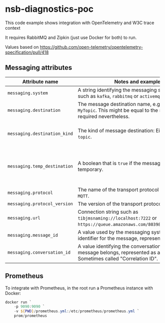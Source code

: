 # nsb-diagnostics-poc

This code example shows integration with OpenTelemetry and W3C trace context

It requires RabbitMQ and Zipkin (just use Docker for both) to run.

Values based on https://github.com/open-telemetry/opentelemetry-specification/pull/418

## Messaging attributes

| Attribute name |                          Notes and examples                            | Required? | NServiceBus Value |
| -------------- | ---------------------------------------------------------------------- | --------- | ----------------- |
| `messaging.system` | A string identifying the messaging system vendor such as `kafka`, `rabbitmq` or `activemq`. | Yes | ReadOnlySettings.Get<TransportDefinition>().GetType().Name.Replace("Transport", null).ToLowerInvariant() |
| `messaging.destination` | The message destination name, e.g. `MyQueue` or `MyTopic`. This might be equal to the span name but is required nevertheless. | Yes | ReadOnlySettings.LogicalAddress().ToString() |
| `messaging.destination_kind` | The kind of message destination: Either `queue` or `topic`. | Yes, if either of them applies. | Translated from the `MessageIntentEnum` in the message and `OutboundRoutingType` |
| `messaging.temp_destination` | A boolean that is `true` if the message destination is temporary. | If temporary (assumed to be `false` if missing). | |
| `messaging.protocol` | The name of the transport protocol such as `AMQP` or `MQTT`. | No | |
| `messaging.protocol_version` | The version of the transport protocol such as `0.9.1`. | No | |
| `messaging.url` | Connection string such as `tibjmsnaming://localhost:7222` or `https://queue.amazonaws.com/80398EXAMPLE/MyQueue`. | No | |
| `messaging.message_id` | A value used by the messaging system as an identifier for the message, represented as a string. | No | Message.MessageId |
| `messaging.conversation_id` | A value identifying the conversation to which the message belongs, represented as a string. Sometimes called "Correlation ID". | No | "NServiceBus.ConversationId" header |


## Prometheus

To integrate with Prometheus, in the root run a Prometheus instance with Docker:

```powershell
docker run `
    -p 9090:9090 `
    -v ${PWD}/prometheus.yml:/etc/prometheus/prometheus.yml `
    prom/prometheus
```